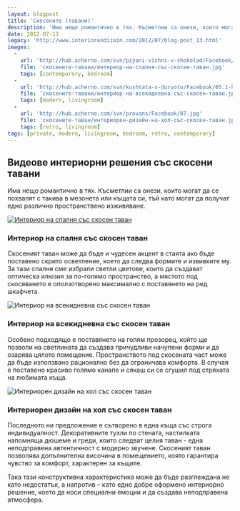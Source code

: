 ```yaml
---
layout: blogpost
title: 'Скосените (тавани)'
description: 'Има нещо романтично в тях. Късметлии са онези, които могат да се похвалят с такива в мезонета или къщата си, тъй като могат да получат едно различно пространствено изживяване'
date: 2012-07-13
legacy: 'http://www.interiorendizain.com/2012/07/blog-post_13.html'
images:
  -
    url: 'http://hub.acherno.com/svn/piyani-vishni-v-shokolad/Facebook/40-s.jpg'
    file: 'скосените-тавани/интериор-на-спалня-със-скосен-таван.jpg'
    tags: [contemporary, bedroom]
  -
    url: 'http://hub.acherno.com/svn/kushtata-s-durvoto/Facebook/05.1-h.bmp'
    file: 'скосените-тавани/интериор-на-всекидневна-със-скосен-таван.jpg'
    tags: [modern, livingroom]
  -
    url: 'http://hub.acherno.com/svn/provans/Facebook/07.jpg'
    file: 'скосените-таван/интериорен-дизайн-на-хол-със-скосен-таван.jpg'
    tags: [retro, livingroom]
tags: [private, modern, livingroom, bedroom, retro, contemporary]
---
```

## Видеове интериорни решения със скосени тавани
Има нещо романтично в тях. Късметлии са онези, които могат да се похвалят с такива в мезонета или къщата си, тъй като могат да получат едно различно пространствено изживяване.

[![Интериор на спалня със скосен таван](скосените-тавани/интериор-на-спалня-със-скосен-таван.jpg)](http://acherno.bg/интериорен-дизайн/апартамент/пияни-вишни-в-шоколад/интериорен-дизайн.html)
### Интериор на спалня със **скосен таван**

Скосеният таван може да бъде и чудесен акцент в стаята ако бъде поставено скрито осветление, което да следва формите и извивките му. За тази спалня сме избрали светли цветове, които да създават оптическа илюзия за по-голямо пространство, а мястото под скосяването е оползотворено максимално с поставянето на ред шкафчета.

![Интериор на всекидневна със скосен таван](скосените-тавани/интериор-на-всекидневна-със-скосен-таван.jpg)
### Интериор на всекидневна със **скосен таван**

Особено подходящо е поставянето на голям прозорец, който ще позволи на светлината да създава причудливи начупени форми и да озарява цялото помещение. Пространството под скосената част може да бъде използвано рационално без да ограничава комфорта. В случая е поставено красиво голямо канапе и сякаш си се сгушил под стряхата на любимата къща.

![Интериорен дизайн на хол със скосен таван](скосените-таван/интериорен-дизайн-на-хол-със-скосен-таван.jpg)
### Интериорен дизайн на хол със **скосен таван**

Последното ни предложение е сътворено в една къща със строга индивидуалност. Декоративните тухли по стената, настилката напомняща дюшеме и греди, които следват целия таван - една неподправена автентичност с модерно звучене. Скосеният таван позволява допълнителна височина в помещението, която гарантира чувство за комфорт, характерен за къщите.

Така тази конструктивна характеристика може да бъде разглеждана не като недостатък, а напротив – като едно добре оформено интериорно решение, което да носи специални емоции и да създава неподправена атмосфера.